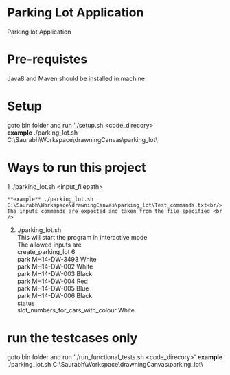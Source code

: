 # Parking Lot Application
Parking lot Application

# Pre-requistes
Java8 and Maven should be installed in machine

# Setup
goto bin folder and run './setup.sh <code_direcory>'<br />
**example** ./parking_lot.sh C:\Saurabh\Workspace\drawningCanvas\parking_lot\

# Ways to run this project

1  ./parking_lot.sh <input_filepath> <br />

    **example** ./parking_lot.sh C:\Saurabh\Workspace\drawningCanvas\parking_lot\Test_commands.txt<br/>
    The inputs commands are expected and taken from the file specified <br />

2. ./parking_lot.sh <br />
   This will start the program in interactive mode <br />
   The allowed inputs are <br />
    create_parking_lot 6 <br />
    park MH14-DW-3493 White <br />
    park MH14-DW-002 White <br />
    park MH14-DW-003 Black <br />
    park MH14-DW-004 Red <br />
    park MH14-DW-005 Blue <br />
    park MH14-DW-006 Black <br />
    status <br />
    slot_numbers_for_cars_with_colour White <br />
    
# run the testcases only

goto bin folder and run './run_functional_tests.sh <code_direcory>'
**example** ./parking_lot.sh C:\Saurabh\Workspace\drawningCanvas\parking_lot\
